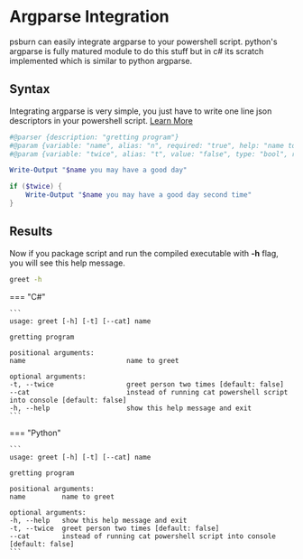 # Argparse Integration

psburn can easily integrate argparse to your powershell script. python's argparse is fully matured module to do this stuff but in c# its scratch implemented which is similar to python argparse.

## Syntax

Integrating argparse is very simple, you just have to write one line json descriptors in your powershell script. [Learn More](/psburn/documentation/argparse/)

```ps1
#@parser {description: "gretting program"}
#@param {variable: "name", alias: "n", required: "true", help: "name to greet"}
#@param {variable: "twice", alias: "t", value: "false", type: "bool", required: "false", help: "greet person two times"}

Write-Output "$name you may have a good day"

if ($twice) {
	Write-Output "$name you may have a good day second time"
}
```

## Results

Now if you package script and run the compiled executable with **-h** flag, you will see this help message.

```bash
greet -h
```

=== "C#"

	```
	usage: greet [-h] [-t] [--cat] name

	gretting program

	positional arguments:
	name                         name to greet

	optional arguments:
	-t, --twice                  greet person two times [default: false]
	--cat                        instead of running cat powershell script into console [default: false]
	-h, --help                   show this help message and exit
	```

=== "Python"

	```
	usage: greet [-h] [-t] [--cat] name

	gretting program

	positional arguments:
	name         name to greet

	optional arguments:
	-h, --help   show this help message and exit
	-t, --twice  greet person two times [default: false]
	--cat        instead of running cat powershell script into console [default: false]
	```
